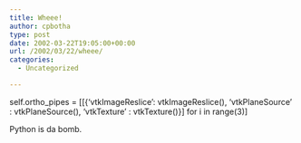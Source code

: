 ```yaml
---
title: Wheee!
author: cpbotha
type: post
date: 2002-03-22T19:05:00+00:00
url: /2002/03/22/wheee/
categories:
  - Uncategorized

---
```

self.ortho_pipes = [[{‘vtkImageReslice’: vtkImageReslice(), ‘vtkPlaneSource’ : vtkPlaneSource(), ‘vtkTexture’ : vtkTexture()}] for i in range(3)]

Python is da bomb.

